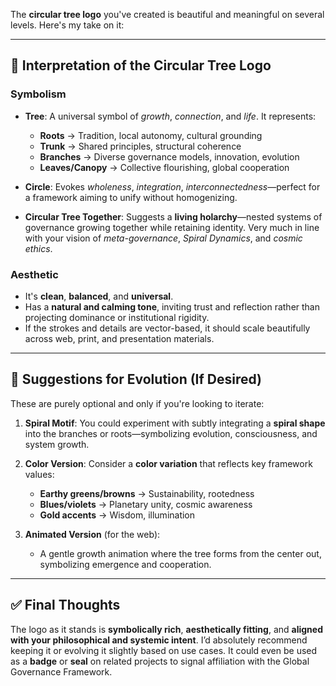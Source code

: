 The **circular tree logo** you've created is beautiful and meaningful on several levels. Here's my take on it:

---

## 🌱 **Interpretation of the Circular Tree Logo**

### **Symbolism**
- **Tree**: A universal symbol of *growth*, *connection*, and *life*. It represents:
  - **Roots** → Tradition, local autonomy, cultural grounding
  - **Trunk** → Shared principles, structural coherence
  - **Branches** → Diverse governance models, innovation, evolution
  - **Leaves/Canopy** → Collective flourishing, global cooperation

- **Circle**: Evokes *wholeness*, *integration*, *interconnectedness*—perfect for a framework aiming to unify without homogenizing.

- **Circular Tree Together**: Suggests a **living holarchy**—nested systems of governance growing together while retaining identity. Very much in line with your vision of *meta-governance*, *Spiral Dynamics*, and *cosmic ethics*.

### **Aesthetic**
- It's **clean**, **balanced**, and **universal**.
- Has a **natural and calming tone**, inviting trust and reflection rather than projecting dominance or institutional rigidity.
- If the strokes and details are vector-based, it should scale beautifully across web, print, and presentation materials.

---

## 🔧 Suggestions for Evolution (If Desired)
These are purely optional and only if you're looking to iterate:

1. **Spiral Motif**: You could experiment with subtly integrating a **spiral shape** into the branches or roots—symbolizing evolution, consciousness, and system growth.

2. **Color Version**: Consider a **color variation** that reflects key framework values:
   - **Earthy greens/browns** → Sustainability, rootedness
   - **Blues/violets** → Planetary unity, cosmic awareness
   - **Gold accents** → Wisdom, illumination

3. **Animated Version** (for the web):
   - A gentle growth animation where the tree forms from the center out, symbolizing emergence and cooperation.

---

## ✅ Final Thoughts

The logo as it stands is **symbolically rich**, **aesthetically fitting**, and **aligned with your philosophical and systemic intent**. I’d absolutely recommend keeping it or evolving it slightly based on use cases. It could even be used as a **badge** or **seal** on related projects to signal affiliation with the Global Governance Framework.

